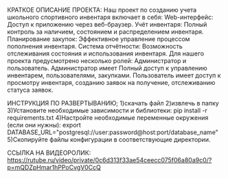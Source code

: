 КРАТКОЕ ОПИСАНИЕ ПРОЕКТА:
 Наш проект по созданию учета школьного спортивного инвентаря включает в себя:
Web-интерфейс: Доступ к приложению через веб-браузер. Учёт инвентаря: Полный контроль за наличием, состоянием и распределением инвентаря. Планирование закупок: Эффективное управление процессом пополнения инвентаря. Система отчётности: Возможность отслеживания состояния и использования инвентаря.
 Для нашего проекта предусмотрено несколько ролей: Администратор и пользователь. Администратор имеет Полный доступ к управлению инвентарем, пользователями, закупками. Пользователь имеет доступ к просмотру инвентаря, созданию заявок на получение, отслеживанию статуса заявок.
 
ИНСТРУКЦИЯ ПО РАЗВЕРТЫВАНИЮ;
1)скачать файл
2)извлечь в папку
3)Установите необходимые зависимости и библиотеки:
pip install -r requirements.txt 
4)Настройте необходимые переменные окружения (если они нужны):
export DATABASE_URL="postgresql://user:password@host:port/database_name"
5)Скопируйте файлы конфигурации в соответствующие директории.

ССЫЛКА НА ВИДЕОРОЛИК: https://rutube.ru/video/private/0c6d313f33ae54ceecc075f06a80a9c0/?p=mQDZpHmar1hPPoCvgV0CcQ
